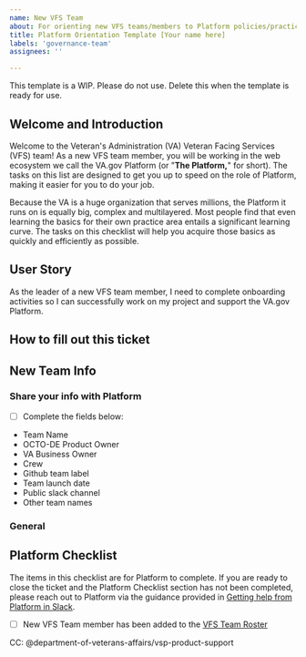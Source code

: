 ```yaml
---
name: New VFS Team
about: For orienting new VFS teams/members to Platform policies/practices
title: Platform Orientation Template [Your name here]
labels: 'governance-team'
assignees: ''

---
```

This template is a WIP. Please do not use. Delete this when the template is ready for use.

## Welcome and Introduction
Welcome to the Veteran's Administration (VA) Veteran Facing Services (VFS) team! 
As a new VFS team member, you will be working in the web ecosystem we call the VA.gov Platform (or "**The Platform,**" for short).  The tasks on this list are designed to get you up to speed on the role of Platform, making it easier for you to do your job.

Because the VA is a huge organization that serves millions, the Platform it runs on is equally big, complex and multilayered. Most people find that even learning the basics for their own practice area entails a significant learning curve.  The tasks on this checklist will help you acquire those basics as quickly and efficiently as possible. 

## User Story
As the leader of a new VFS team member, I need to complete onboarding activities so I can successfully work on my project and support the VA.gov Platform.

## How to fill out this ticket

## New Team Info
### Share your info with Platform
- [ ] Complete the fields below:
- Team Name
- OCTO-DE Product Owner
- VA Business Owner
- Crew
- Github team label
- Team launch date
- Public slack channel
- Other team names


### General


## Platform Checklist
The items in this checklist are for Platform to complete. If you are ready to close the ticket and the Platform Checklist section has not been completed, please reach out to Platform via the guidance provided in [Getting help from Platform in Slack](https://depo-platform-documentation.scrollhelp.site/support/Getting-help-from-the-Platform-in-Slack.1439138197.html).
- [ ] New VFS Team member has been added to the [VFS Team Roster](https://docs.google.com/spreadsheets/d/11dpCJjhs007uC6CWJI6djy3OAvjB8rHB65m0Yj8HXIw/edit?folder=0ALlyxurHpUilUk9PVA#gid=0)

CC: @department-of-veterans-affairs/vsp-product-support
